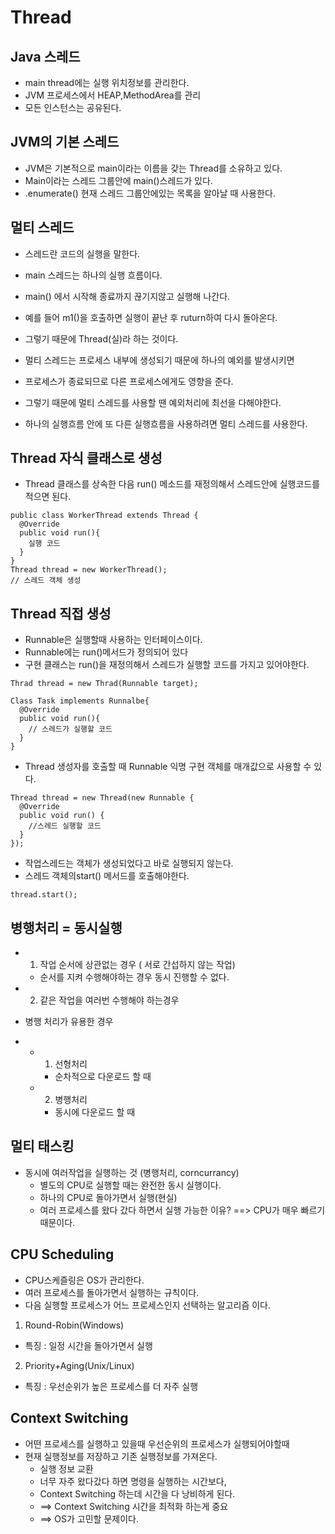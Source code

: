 # Thread

## Java 스레드
- main thread에는 실행 위치정보를 관리한다.
- JVM 프로세스에서 HEAP,MethodArea를 관리
- 모든 인스턴스는 공유된다.

## JVM의 기본 스레드
- JVM은 기본적으로 main이라는 이름을 갖는 Thread를 소유하고 있다.
- Main이라는 스레드 그룹안에 main()스레드가 있다.
- .enumerate() 현재 스레드 그룹안에있는 목록을 알아날 때 사용한다.


## 멀티 스레드
- 스레드란 코드의 실행을 말한다.
- main 스레드는 하나의 실행 흐름이다.
- main() 에서 시작해 종료까지 끊기지않고 실행해 나간다.
- 예를 들어 m1()을 호출하면 실행이 끝난 후 ruturn하여 다시 돌아온다.
- 그렇기 때문에 Thread(실)라 하는 것이다.

- 멀티 스레드는 프로세스 내부에 생성되기 때문에 하나의 예외를 발생시키면
- 프로세스가 종료되므로 다른 프로세스에게도 영향을 준다.
- 그렇기 때문에 멀티 스레드를 사용할 땐 예외처리에 최선을 다해야한다.

- 하나의 실행흐름 안에 또 다른 실행흐름을 사용하려면 멀티 스레드를 사용한다.

## Thread 자식 클래스로 생성
- Thread 클래스를 상속한 다음 run() 메소드를 재정의해서 스레드안에 실행코드를 적으면 된다.
```
public class WorkerThread extends Thread {
  @Override
  public void run(){
    실행 코드
  }
}
Thread thread = new WorkerThread();
// 스레드 객체 생성

```

## Thread 직접 생성
- Runnable은 실행할때 사용하는 인터페이스이다.
- Runnable에는 run()메서드가 정의되어 있다
- 구현 클래스는 run()을 재정의해서 스레드가 실행할 코드를 가지고 있어야한다.
```
Thrad thread = new Thrad(Runnable target);

Class Task implements Runnalbe{
  @Override
  public void run(){
    // 스레드가 실행할 코드
  }
}
```
- Thread 생성자를 호출할 때 Runnable 익명 구현 객체를 매개값으로 사용할 수 있다.
```
Thread thread = new Thread(new Runnable {
  @Override
  public void run() {
    //스레드 실행할 코드
  }
});
```
- 작업스레드는 객체가 생성되었다고 바로 실행되지 않는다.
- 스레드 객체의start() 메서드를 호출해야한다.
```
thread.start();
```

## 병행처리 = 동시실행
- 1. 작업 순서에 상관없는 경우 ( 서로 간섭하지 않는 작업)
  - 순서를 지켜 수행해야하는 경우 동시 진행할 수 없다.
- 2. 같은 작업을 여러번 수행해야 하는경우

- 병행 처리가 유용한 경우
- 
  - 1. 선형처리
    - 순차적으로 다운로드 할 때
  - 2. 병행처리 
    - 동시에 다운로드 할 때

## 멀티 태스킹
- 동시에 여러작업을 실행하는 것 (병행처리, corncurrancy)
    - 별도의 CPU로 실행할 때는 완전한 동시 실행이다.
    - 하나의 CPU로 돌아가면서 실행(현실)
  - 여러 프로세스를 왔다 갔다 하면서 실행 가능한 이유?
    ==> CPU가 매우 빠르기 때문이다.

## CPU Scheduling
- CPU스케즐링은 OS가 관리한다.
- 여러 프로세스를 돌아가면서 실행하는 규칙이다.
- 다음 실행할 프로세스가 어느 프로세스인지 선택하는 알고리즘 이다.

1. Round-Robin(Windows)
  - 특징 : 일정 시간을 돌아가면서 실행

2. Priority+Aging(Unix/Linux)
  - 특징 : 우선순위가 높은 프로세스를 더 자주 실행

## Context Switching
- 어떤 프로세스를 실행하고 있을때 우선순위의 프로세스가 실행되어야할때
- 현재 실행정보를 저장하고 기존 실행정보를 가져온다.
  - 실행 정보 교환
  - 너무 자주 왔다갔다 하면 명령을 실행하는 시간보다,
  - Context Switching 하는데 시간을 다 낭비하게 된다.
  - ==> Context Switching 시간을 최적화 하는게 중요
  - ==> OS가 고민할 문제이다.
